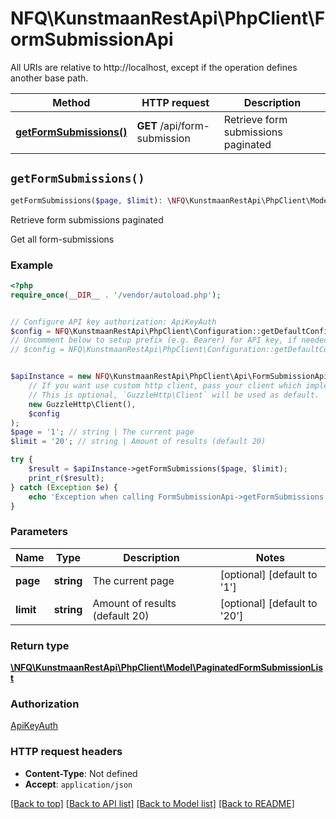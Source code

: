 # NFQ\KunstmaanRestApi\PhpClient\FormSubmissionApi

All URIs are relative to http://localhost, except if the operation defines another base path.

| Method | HTTP request | Description |
| ------------- | ------------- | ------------- |
| [**getFormSubmissions()**](FormSubmissionApi.md#getFormSubmissions) | **GET** /api/form-submission | Retrieve form submissions paginated |


## `getFormSubmissions()`

```php
getFormSubmissions($page, $limit): \NFQ\KunstmaanRestApi\PhpClient\Model\PaginatedFormSubmissionList
```

Retrieve form submissions paginated

Get all form-submissions

### Example

```php
<?php
require_once(__DIR__ . '/vendor/autoload.php');


// Configure API key authorization: ApiKeyAuth
$config = NFQ\KunstmaanRestApi\PhpClient\Configuration::getDefaultConfiguration()->setApiKey('X-API-Key', 'YOUR_API_KEY');
// Uncomment below to setup prefix (e.g. Bearer) for API key, if needed
// $config = NFQ\KunstmaanRestApi\PhpClient\Configuration::getDefaultConfiguration()->setApiKeyPrefix('X-API-Key', 'Bearer');


$apiInstance = new NFQ\KunstmaanRestApi\PhpClient\Api\FormSubmissionApi(
    // If you want use custom http client, pass your client which implements `GuzzleHttp\ClientInterface`.
    // This is optional, `GuzzleHttp\Client` will be used as default.
    new GuzzleHttp\Client(),
    $config
);
$page = '1'; // string | The current page
$limit = '20'; // string | Amount of results (default 20)

try {
    $result = $apiInstance->getFormSubmissions($page, $limit);
    print_r($result);
} catch (Exception $e) {
    echo 'Exception when calling FormSubmissionApi->getFormSubmissions: ', $e->getMessage(), PHP_EOL;
}
```

### Parameters

| Name | Type | Description  | Notes |
| ------------- | ------------- | ------------- | ------------- |
| **page** | **string**| The current page | [optional] [default to &#39;1&#39;] |
| **limit** | **string**| Amount of results (default 20) | [optional] [default to &#39;20&#39;] |

### Return type

[**\NFQ\KunstmaanRestApi\PhpClient\Model\PaginatedFormSubmissionList**](../Model/PaginatedFormSubmissionList.md)

### Authorization

[ApiKeyAuth](../../README.md#ApiKeyAuth)

### HTTP request headers

- **Content-Type**: Not defined
- **Accept**: `application/json`

[[Back to top]](#) [[Back to API list]](../../README.md#endpoints)
[[Back to Model list]](../../README.md#models)
[[Back to README]](../../README.md)
